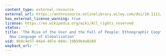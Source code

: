 ```yaml
---
content_type: external-resource
external_url: https://anthrosource.onlinelibrary.wiley.com/doi/10.1111/1559-8918.2016.01077
has_external_license_warning: true
license: https://en.wikipedia.org/wiki/All_rights_reserved
status: ''
title: 'The Rise of the User and the Fall of People: Ethnographic Cooptation and a
  New Language of Globalization'
uid: 9b8c4e57-04a4-487e-804c-19659b4a028d
wayback_url: ''
---
```


